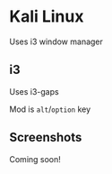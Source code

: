 # Kali Linux
Uses i3 window manager

## i3
Uses i3-gaps

Mod is `alt`/`option` key

## Screenshots
Coming soon!
